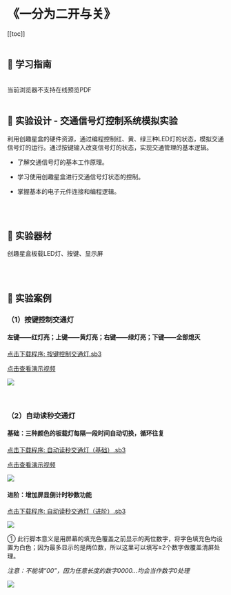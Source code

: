 # 《一分为二开与关》

[[toc]]
<br><br>

## 📒 学习指南

<br>
<object data="/tutorial/yj6box/pdf/第2课一分为二开与关.pdf" type="application/pdf" width=1200 height=800 name="一分为二开与关">
当前浏览器不支持在线预览PDF
</object>

<br>
<br>

## 📐 实验设计 - 交通信号灯控制系统模拟实验

利用创趣星盒的硬件资源，通过编程控制红、黄、绿三种LED灯的状态，模拟交通信号灯的运行。通过按键输入改变信号灯的状态，实现交通管理的基本逻辑。

- 了解交通信号灯的基本工作原理。

- 学习使用创趣星盒进行交通信号灯状态的控制。

- 掌握基本的电子元件连接和编程逻辑。

<br><br>

## 🧰 实验器材

创趣星盒板载LED灯、按键、显示屏

<br><br>

## 🌰 实验案例

### （1）按键控制交通灯

#### 左键——红灯亮；上键——黄灯亮；右键——绿灯亮；下键——全部熄灭

<a href="/tutorial/yj6box/sb3/01/按键控制交通灯.sb3">点击下载程序: 按键控制交通灯.sb3</a>

<a href="https://www.cfunworld.com" target="_blank">点击查看演示视频</a>

<img src="/images/01/按键控制交通灯.png">

<br>
<br>
<br>

### （2）自动读秒交通灯

#### 基础：三种颜色的板载灯每隔一段时间自动切换，循环往复

<a href="/tutorial/yj6box/sb3/01/自动读秒交通灯（基础）.sb3">点击下载程序: 自动读秒交通灯（基础）.sb3</a>

<a href="https://www.cfunworld.com" target="_blank">点击查看演示视频</a>

<img src="/images/01/自动读秒交通灯（基础）.png">

#### 进阶：增加屏显倒计时秒数功能

<a href="/tutorial/yj6box/sb3/01/自动读秒交通灯（进阶）.sb3">点击下载程序: 自动读秒交通灯（进阶）.sb3</a>

<img src="/images/01/自动读秒交通灯（进阶）1.png">

<br>

① 此行脚本意义是用屏幕的填充色覆盖之前显示的两位数字，将字色填充色均设置为白色；因为最多显示的是两位数，所以这里可以填写≥2个数字做覆盖清屏处理。

*注意：不能填“00”，因为任意长度的数字0000...均会当作数字0处理*

<img src="/images/01/自动读秒交通灯（进阶）2.png">




